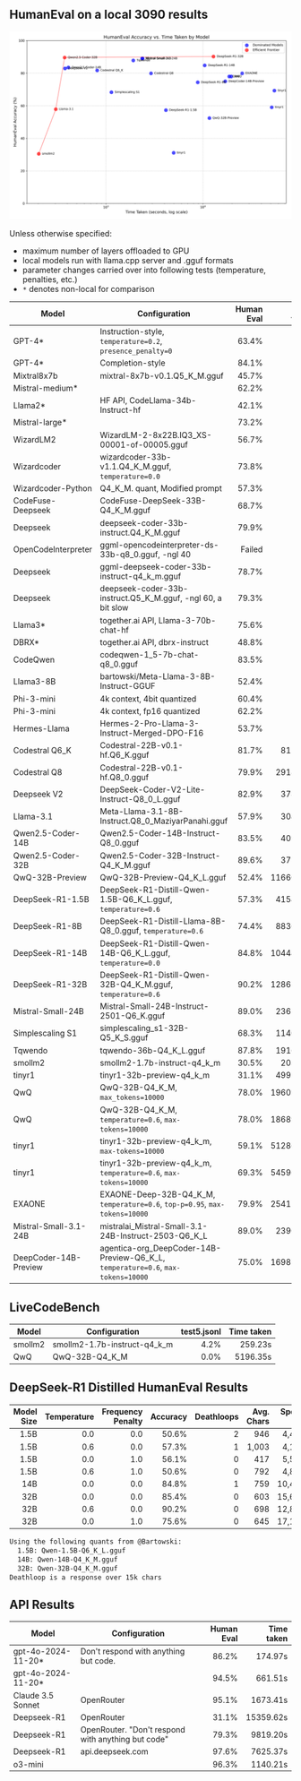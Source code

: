 ## HumanEval on a local 3090 results

<img src="human_eval_scatter.png">

Unless otherwise specified:
- maximum number of layers offloaded to GPU
- local models run with llama.cpp server and .gguf formats
- parameter changes carried over into following tests (temperature, penalties, etc.)
- `*` denotes non-local for comparison

| Model                 | Configuration                                                                    |  Human Eval | Time taken |
|-----------------------|----------------------------------------------------------------------------------| -----------:|-----------:|
| GPT-4*                | Instruction-style, `temperature=0.2`, `presence_penalty=0`                       |      63.4%  |            |
| GPT-4*                | Completion-style                                                                 |      84.1%  |            |
| Mixtral8x7b           | mixtral-8x7b-v0.1.Q5_K_M.gguf                                                    |      45.7%  |            |
| Mistral-medium*       |                                                                                  |      62.2%  |            |
| Llama2*               | HF API, CodeLlama-34b-Instruct-hf                                                |      42.1%  |            |
| Mistral-large*        |                                                                                  |      73.2%  |            |
| WizardLM2             | WizardLM-2-8x22B.IQ3_XS-00001-of-00005.gguf                                      |      56.7%  |            |
| Wizardcoder           | wizardcoder-33b-v1.1.Q4_K_M.gguf, `temperature=0.0`                              |      73.8%  |            |
| Wizardcoder-Python    | Q4_K_M. quant, Modified prompt                                                   |      57.3%  |            |
| CodeFuse-Deepseek     | CodeFuse-DeepSeek-33B-Q4_K_M.gguf                                                |      68.7%  |            |
| Deepseek              | deepseek-coder-33b-instruct.Q4_K_M.gguf                                          |      79.9%  |            |
| OpenCodeInterpreter   | ggml-opencodeinterpreter-ds-33b-q8_0.gguf, -ngl 40                               |     Failed  |            |
| Deepseek              | ggml-deepseek-coder-33b-instruct-q4_k_m.gguf                                     |      78.7%  |            |
| Deepseek              | deepseek-coder-33b-instruct.Q5_K_M.gguf, -ngl 60, a bit slow                     |      79.3%  |            |
| Llama3*               | together.ai API, Llama-3-70b-chat-hf                                             |      75.6%  |            |
| DBRX*                 | together.ai API, dbrx-instruct                                                   |      48.8%  |            |
| CodeQwen              | codeqwen-1_5-7b-chat-q8_0.gguf                                                   |      83.5%  |            |
| Llama3-8B             | bartowski/Meta-Llama-3-8B-Instruct-GGUF                                          |      52.4%  |            |
| Phi-3-mini            | 4k context, 4bit quantized                                                       |      60.4%  |            |
| Phi-3-mini            | 4k context, fp16 quantized                                                       |      62.2%  |            |
| Hermes-Llama          | Hermes-2-Pro-Llama-3-Instruct-Merged-DPO-F16                                     |      53.7%  |            |
| Codestral Q6_K        | Codestral-22B-v0.1-hf.Q6_K.gguf                                                  |      81.7%  |    812.53s |
| Codestral Q8          | Codestral-22B-v0.1-hf.Q8_0.gguf                                                  |      79.9%  |   2918.51s |
| Deepseek V2           | DeepSeek-Coder-V2-Lite-Instruct-Q8_0_L.gguf                                      |      82.9%  |    378.86s |
| Llama-3.1             | Meta-Llama-3.1-8B-Instruct.Q8_0_MaziyarPanahi.gguf                               |      57.9%  |    304.09s |
| Qwen2.5-Coder-14B     | Qwen2.5-Coder-14B-Instruct-Q8_0.gguf                                             |      83.5%  |    409.90s |
| Qwen2.5-Coder-32B     | Qwen2.5-Coder-32B-Instruct-Q4_K_M.gguf                                           |      89.6%  |    375.33s |
| QwQ-32B-Preview       | QwQ-32B-Preview-Q4_K_L.gguf                                                      |      52.4%  |  11660.46s |
| DeepSeek-R1-1.5B      | DeepSeek-R1-Distill-Qwen-1.5B-Q6_K_L.gguf, `temperature=0.6`                     |      57.3%  |   4154.71s |
| DeepSeek-R1-8B        | DeepSeek-R1-Distill-Llama-8B-Q8_0.gguf, `temperature=0.6`                        |      74.4%  |   8836.76s |
| DeepSeek-R1-14B       | DeepSeek-R1-Distill-Qwen-14B-Q6_K_L.gguf, `temperature=0.0`                      |      84.8%  |  10444.61s |
| DeepSeek-R1-32B       | DeepSeek-R1-Distill-Qwen-32B-Q4_K_M.gguf, `temperature=0.6`                      |      90.2%  |  12861.13s |
| Mistral-Small-24B     | Mistral-Small-24B-Instruct-2501-Q6_K.gguf                                        |      89.0%  |   2365.32s |
| Simplescaling S1      | simplescaling_s1-32B-Q5_K_S.gguf                                                 |      68.3%  |   1140.21s |
| Tqwendo               | tqwendo-36b-Q4_K_L.gguf                                                          |      87.8%  |   1916.67s |
| smollm2               | smollm2-1.7b-instruct-q4_k_m                                                     |      30.5%  |    203.09s |
| tinyr1                | tinyr1-32b-preview-q4_k_m                                                        |      31.1%  |   4992.37s |
| QwQ                   | QwQ-32B-Q4_K_M, `max_tokens=10000`                                               |      78.0%  |  19609.10s |
| QwQ                   | QwQ-32B-Q4_K_M, `temperature=0.6`, `max-tokens=10000`                            |      78.0%  |  18689.78s |
| tinyr1                | tinyr1-32b-preview-q4_k_m, `max-tokens=10000`                                    |      59.1%  |  51286.32s |
| tinyr1                | tinyr1-32b-preview-q4_k_m, `temperature=0.6`, `max-tokens=10000`                 |      69.3%  |  54596.08s |
| EXAONE                | EXAONE-Deep-32B-Q4_K_M, `temperature=0.6`, `top-p=0.95`, `max-tokens=10000`      |      79.9%  |  25417.01s |
| Mistral-Small-3.1-24B | mistralai_Mistral-Small-3.1-24B-Instruct-2503-Q6_K_L                             |      89.0%  |   2390.45s |
| DeepCoder-14B-Preview | agentica-org_DeepCoder-14B-Preview-Q6_K_L, `temperature=0.6`, `max-tokens=10000` |      75.0%  |  16987.95s |

## LiveCodeBench

| Model               | Configuration                                                  | test5.jsonl | Time taken |
|---------------------|----------------------------------------------------------------|------------:|-----------:|
| smollm2             | smollm2-1.7b-instruct-q4_k_m                                   |       4.2%  |    259.23s |
| QwQ                 | QwQ-32B-Q4_K_M                                                 |       0.0%  |   5196.35s |

## DeepSeek-R1 Distilled HumanEval Results

| Model Size | Temperature | Frequency Penalty | Accuracy  | Deathloops | Avg. Chars | Speed (s) |
|-----------:|------------:|------------------:|----------:|-----------:|-----------:|-----------:|
| 1.5B       | 0.0         | 0.0               | 50.6%     | 2          | 946        |  4,442    |
| 1.5B       | 0.6         | 0.0               | 57.3%     | 1          | 1,003      |  4,155    |
| 1.5B       | 0.0         | 1.0               | 56.1%     | 0          | 417        |  5,501    |
| 1.5B       | 0.6         | 1.0               | 50.6%     | 0          | 792        |  4,828    |
| 14B        | 0.0         | 0.0               | 84.8%     | 1          | 759        |  10,445   |
| 32B        | 0.0         | 0.0               | 85.4%     | 0          | 603        |  15,655   |
| 32B        | 0.6         | 0.0               | 90.2%     | 0          | 698        |  12,861   |
| 32B        | 0.0         | 1.0               | 75.6%     | 0          | 645        |  17,182   |

```
Using the following quants from @Bartowski:
  1.5B: Qwen-1.5B-Q6_K_L.gguf
  14B: Qwen-14B-Q4_K_M.gguf
  32B: Qwen-32B-Q4_K_M.gguf
Deathloop is a response over 15k chars
```

## API Results

| Model              | Configuration                                                  | Human Eval | Time taken |
|--------------------|----------------------------------------------------------------|-----------:|-----------:|
| gpt-4o-2024-11-20* | Don't respond with anything but code.                          |     86.2%  |    174.97s |
| gpt-4o-2024-11-20* |                                                                |     94.5%  |    661.51s |
| Claude 3.5 Sonnet  | OpenRouter                                                     |     95.1%  |   1673.41s |
| Deepseek-R1        | OpenRouter                                                     |     31.1%  |  15359.62s |
| Deepseek-R1        | OpenRouter. "Don't respond with anything but code"             |     79.3%  |   9819.20s |
| Deepseek-R1        | api.deepseek.com                                               |     97.6%  |   7625.37s |
| o3-mini            |                                                                |     96.3%  |   1140.21s |
